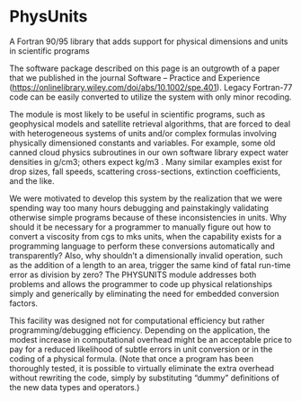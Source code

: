 # PhysUnits
A Fortran 90/95 library that adds support for physical dimensions and units in scientific programs

The software package described on this page is an outgrowth of a paper that we published in the journal  Software – Practice and Experience (https://onlinelibrary.wiley.com/doi/abs/10.1002/spe.401).   Legacy Fortran-77 code can be easily converted to utilize the system with only minor recoding.

The module is most likely to be useful in scientific programs, such as geophysical models and satellite retrieval algorithms, that are forced to deal with heterogeneous systems of units and/or complex formulas involving physically dimensioned constants and variables. For example, some old canned cloud physics subroutines in our own software library expect water densities in g/cm3; others expect kg/m3 . Many similar examples exist for drop sizes, fall speeds, scattering cross-sections, extinction coefficients, and the like.

We were motivated to develop this system by the realization that we were spending way too many hours debugging and painstakingly validating otherwise simple programs because of these inconsistencies in units.  Why should it be necessary for a programmer to manually figure out how to convert a viscosity from cgs to mks units, when the capability exists for a programming language to perform these conversions automatically and transparently?  Also, why shouldn’t a dimensionally invalid operation, such as the addition of a length to an area, trigger the same kind of fatal run-time error as division by zero?  The PHYSUNITS module addresses both problems and allows the programmer to code up physical relationships simply and generically by eliminating the need for embedded conversion factors.

This  facility was designed not for computational efficiency but rather programming/debugging efficiency.   Depending on the application, the modest increase in computational overhead might be an acceptable price to pay for a reduced likelihood of  subtle errors in unit conversion or in the coding of a physical formula.  (Note that once a program has been thoroughly tested, it is possible to virtually eliminate the extra overhead without rewriting the code, simply by substituting “dummy” definitions of the new data types and operators.)
